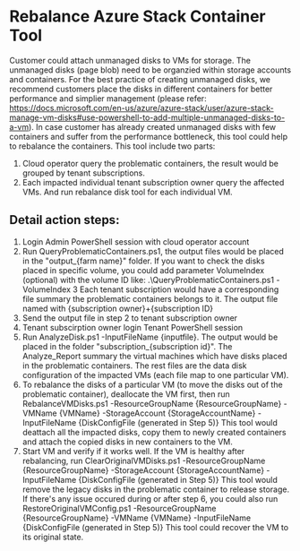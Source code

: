 Rebalance Azure Stack Container Tool
====
Customer could attach unmanaged disks to VMs for storage. The unmanaged disks (page blob) need to be organzied within storage accounts and containers. For the best practice of creating unmanaged disks, we recommend customers place the disks in different containers for better performance and simplier management (please refer: https://docs.microsoft.com/en-us/azure/azure-stack/user/azure-stack-manage-vm-disks#use-powershell-to-add-multiple-unmanaged-disks-to-a-vm). In case customer has already created unmanaged disks with few containers and suffer from the performance bottleneck, this tool could help to rebalance the containers.
This tool include two parts:
1. Cloud operator query the problematic containers, the result would be grouped by tenant subscriptions.
2. Each impacted individual tenant subscription owner query the affected VMs. And run rebalance disk tool for each individual VM.

Detail action steps:
----
1. Login Admin PowerShell session with cloud operator account
2. Run QueryProblematicContainers.ps1, the output files would be placed in the "output_{farm name}" folder. If you want to check the disks placed in specific volume, you could add parameter VolumeIndex (optional) with the volume ID like:
.\QueryProblematicContainers.ps1 -VolumeIndex 3
Each tenant subscription would have a corresponding file summary the problematic containers belongs to it. The output file named with {subscription owner}+{subscription ID}
3. Send the output file in step 2 to tenant subscription owner
4. Tenant subscirption owner login Tenant PowerShell session
5. Run AnalyzeDisk.ps1 -InputFileName {inputfile}. The output would be placed in the folder "subscription_{subscription id}". The Analyze_Report summary the virtual machines which have disks placed in the problematic containers. The rest files are the data disk configuration of the impacted VMs (each file map to one particular VM).
6. To rebalance the disks of a particular VM (to move the disks out of the problematic container), deallocate the VM first, then run
RebalanceVMDisks.ps1 -ResourceGroupName {ResourceGroupName} -VMName {VMName} -StorageAccount {StorageAccountName} -InputFileName {DiskConfigFile (generated in Step 5)}
This tool would deattach all the impacted disks, copy them to newly created containers and attach the copied disks in new containers to the VM.
7. Start VM and verify if it works well. If the VM is healthy after rebalancing, run
ClearOriginalVMDisks.ps1 -ResourceGroupName {ResourceGroupName} -StorageAccount {StorageAccountName} -InputFileName {DiskConfigFile (generated in Step 5)}
This tool would remove the legacy disks in the problematic container to release storage.
If there's any issue occured during or after step 6, you could also run
RestoreOriginalVMConfig.ps1 -ResourceGroupName {ResourceGroupName} -VMName {VMName} -InputFileName {DiskConfigFile (generated in Step 5)}
This tool could recover the VM to its original state.
